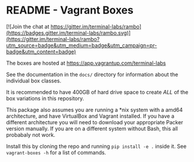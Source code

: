 # README - Vagrant Boxes

[![Join the chat at https://gitter.im/terminal-labs/rambo](https://badges.gitter.im/terminal-labs/rambo.svg)](https://gitter.im/terminal-labs/rambo?utm_source=badge&utm_medium=badge&utm_campaign=pr-badge&utm_content=badge)

The boxes are hosted at https://app.vagrantup.com/terminal-labs

See the documentation in the `docs/` directory for information about the individual box classes.

It is recommended to have 400GB of hard drive space to create *ALL* of the box variations in this repository.

This package also assumes you are running a *nix system with a amd64 architecture, and have VirtualBox and Vagrant installed. If you have a different architecture you will need to download your appropriate Packer version manually. If you are on a different system without Bash, this all probabaly not work.


Install this by cloning the repo and running `pip install -e .` inside it. See `vagrant-boxes -h` for a list of commands.
